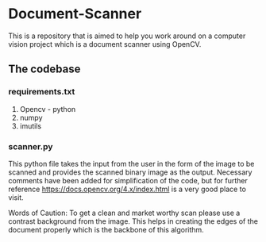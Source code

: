 # Document-Scanner
This is a repository that is aimed to help you work around on a computer vision project which is a document scanner using OpenCV.

## The codebase

### requirements.txt
1.  Opencv - python
2.  numpy
3.  imutils

### scanner.py
This python file takes the input from the user in the form of the image to be scanned and provides the scanned binary image as the output.
Necessary comments have been added for simplification of the code, but for further reference https://docs.opencv.org/4.x/index.html is a very good place to visit.

Words of Caution: To get a clean and market worthy scan please use a contrast background from the image. This helps in creating the edges of the document properly which is the backbone of this algorithm.
